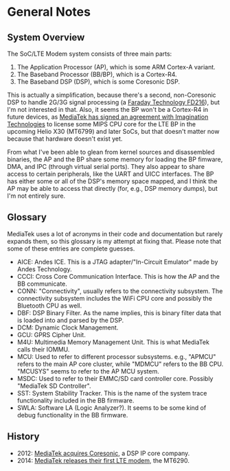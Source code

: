 # General Notes


## System Overview

The SoC/LTE Modem system consists of three main parts:

1. The Application Processor (AP), which is some ARM Cortex-A variant.
2. The Baseband Processor (BB/BP), which is a Cortex-R4.
3. The Baseband DSP (DSP), which is some Coresonic DSP.

This is actually a simplification, because there's a second, non-Coresonic
DSP to handle 2G/3G signal processing (a [Faraday Technology FD216][FD216]),
but I'm not interested in that. Also, it seems the BP won't be a Cortex-R4
in future devices, as [MediaTek has signed an agreement with Imagination Technologies][imgtech]
to license some MIPS CPU core for the LTE BP in the upcoming Helio X30
(MT6799) and later SoCs, but that doesn't matter now because that hardware
doesn't exist yet.

From what I've been able to glean from kernel sources and disassembled
binaries, the AP and the BP share some memory for loading the BP fimware, DMA,
and IPC (through virtual serial ports). They also appear to share access to
certain peripherals, like the UART and UICC interfaces. The BP has either
some or all of the DSP's memory space mapped, and I think the AP may be able
to access that directly (for, e.g., DSP memory dumps), but I'm not entirely
sure.


## Glossary

MediaTek uses a lot of acronyms in their code and documentation but rarely
expands them, so this glossary is my attempt at fixing that. Please note that
some of these entries are complete guesses.

* AICE: Andes ICE. This is a JTAG adapter/"In-Circuit Emulator" made by Andes
  Technology.
* CCCI: Cross Core Communication Interface. This is how the AP and the BB
  communicate.
* CONN: "Connectivity", usually refers to the connectivity subsystem. The
  connectivity subsystem includes the WiFi CPU core and possibly the Bluetooth
  CPU as well.
* DBF: DSP Binary Filter. As the name implies, this is binary filter data that
  is loaded into and parsed by the DSP.
* DCM: Dynamic Clock Management.
* GCU: GPRS Cipher Unit.
* M4U: Multimedia Memory Management Unit. This is what MediaTek calls their
  IOMMU.
* MCU: Used to refer to different processor subsystems. e.g., "APMCU" refers to
  the main AP core cluster, while "MDMCU" refers to the BB CPU. "MCUSYS" seems
  to refer to the AP MCU system.
* MSDC: Used to refer to their EMMC/SD card controller core. Possibly "MediaTek
  SD Controller".
* SST: System Stability Tracker. This is the name of the system trace
  functionality included in the BB firmware.
* SWLA: Software LA (Logic Analyzer?). It seems to be some kind of debug
  functionality in the BB firmware.


## History

* 2012: [MediaTek acquires Coresonic][acquisition], a DSP IP core company.
* 2014: [MediaTek releases their first LTE modem][mt6290], the MT6290.


[FD216]: http://www.faraday-tech.com/download/techDocument/FD216_PB_v1.5.pdf
[imgtech]: https://www.mips.com/press/mediatek-selects-mips-for-lte-modems/
[acquisition]: https://www.eetimes.com/document.asp?doc_id=1261529
[mt6290]: https://www.mediatek.com/press-room/press-releases/mediatek-announces-the-availability-of-multimode-lte-modem-chipset
